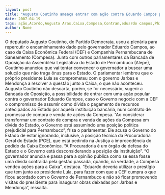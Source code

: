 ```yaml
---
layout: post
title: "Augusto Coutinho ameaça entrar com ação contra Eduardo Campos para barrar acordo da Caixa e Compesa"
date: 2007-04-19
tags: ação,Acordo,Augusto Aras,Caixa,Compesa,Contran,eduardo campos,Philippe Coutinho
author: None
---
```

O deputado Augusto Coutinho, do Partido Democrata, usou a plenária para repercutir o encaminhamento dado pelo governador Eduardo Campos, ao caso da Caixa Econômica Federal (CEF) e Companhia Pernambucana de Saneamento (Compesa). 
Junto com outros parlamentares da Bancada de Oposição da Assembléia Legislativa do Estado de Pernambuco (Alepe), Coutinho anunciou que vai tentar convencer o governador a buscar uma solução que não traga ônus para o Estado. O parlamentar lembrou que o próprio presidente Lula se comprometeu com o governo Jarbas e Mendonça a resolver a questão junto a Caixa, o que não aconteceu.
Augusto Coutinho não descarta, porém, se for necessário, sugerir a Bancada de Oposição, a possibilidade de entrar com uma ação popular contra o governador Eduardo Campos, caso o Governo negocie com a CEF o compromisso de assumir como dívida o pagamento de recursos antecipados ao Estado por aquela instituição bancária, num contrato de promessa de compra e venda de ações da Compesa.
“Ao considerar transformar um contrato de compra e venda de ações da Compesa em dívida do Estado, o Governo está assumindo uma posição política prejudicial para Pernambuco”, frisa o parlamentar. Ele acusa o Governo do Estado de estar ignorando, inclusive, a posição técnica da Procuradoria Geral do Estado (PGE), que está pedindo na Justiça a improcedência do pedido da Caixa Econômica. “A Procuradoria é um órgão de defesa do Estado e o Governo está desconsiderando a posição da instituição”.
“O governador anuncia e passa para a opinião pública como se essa fosse uma dívida contraída pela gestão passada, quando, na verdade, a Compesa vendeu ações para a Caixa”, destaca. “Eduardo deveria utilizar o prestígio que tem junto ao presidente Lula, para fazer com que a CEF cumpra o que ficou acordado com o Governo de Pernambuco e não só ficar promovendo visitas do presidente para inaugurar obras deixadas por Jarbas e Mendonça”, ressalta.  